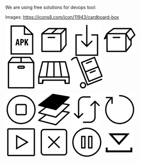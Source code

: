 We are using free solutions for devops tool:

Images:
https://icons8.com/icon/11943/cardboard-box

![Apk](doc/img/icons8-apk-100.png)
![Box](doc/img/icons8-cardboard-box-100.png)
![Download](doc/img/icons8-download-100.png)
![box](doc/img/icons8-empty-box-100.png)
![product](doc/img/icons8-new-product-100.png)
![Platform](doc/img/icons8-pallet-100.png)
![Trolley](doc/img/icons8-trolley-100.png)


![stop](doc/img/icons8-home-button-100.png)
![layers](doc/img/icons8-layers-filled-100.png)
![refresh](doc/img/icons8-refresh-100.png)
![restart](doc/img/icons8-restart-100.png)
![start](doc/img/icons8-start-100.png)
![remove](doc/img/icons8-close-window-100.png)
![Pause](doc/img/icons8-pause-button-100.png)
![Install](doc/img/icons8-downloading-updates-96.png)
